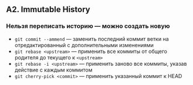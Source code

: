 ## A2. Immutable History
### Нельзя переписать историю — можно создать новую
- `git commit --ammend` — заменить последний коммит ветки на отредактированный с дополнительными изменениями
- `git rebase <upstream>` — применить все коммиты от общего родителя до текущего к `<upstream>`
- `git rebase -i <upstream>` — применить заново все коммиты, указав действие с каждым коммитом
- `git cherry-pick <commit>` — применить указанный коммит к HEAD
